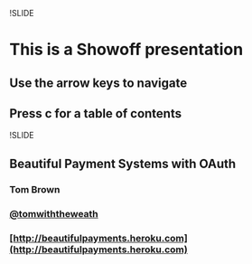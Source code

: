 !SLIDE
# This is a Showoff presentation
## Use the arrow keys to navigate
## Press c for a table of contents

!SLIDE 
## Beautiful Payment Systems with OAuth


### Tom Brown
### [@tomwiththeweath](http://twitter.com/tomwiththeweath)
### [http://beautifulpayments.heroku.com](http://beautifulpayments.heroku.com)

